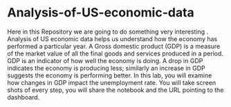 # Analysis-of-US-economic-data
Here in this Repository we are going to do something very interesting . Analysis of US economic data helps us understand how the economy has performed a particular year.
A Gross domestic product (GDP) is a measure of the market value of all the final goods and services produced in a period. GDP is an indicator of how well the economy is doing. A drop in GDP indicates the economy is producing less; similarly an increase in GDP suggests the economy is performing better. In this lab, you will examine how changes in GDP impact the unemployment rate. You will take screen shots of every step, you will share the notebook and the URL pointing to the dashboard.

